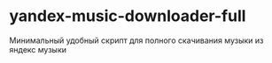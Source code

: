 # yandex-music-downloader-full
Минимальный удобный скрипт для полного скачивания музыки из яндекс музыки
